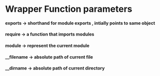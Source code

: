 # Wrapper Function parameters
#### exports -> shorthand for module exports , intially points to same object
#### require -> a function that imports modules
#### module -> represent the current module 
#### __filename -> absolute path of current file
#### __dirname -> absolute path of current directory